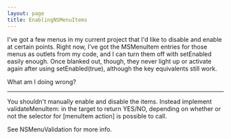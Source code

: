 ```yaml
---
layout: page
title: EnablingNSMenuItems
---
```


I've got a few menus in my current project that I'd like to disable and enable at certain points. Right now, I've got the MSMenuItem entries for those menus as outlets from my code, and I can turn them off with setEnabled easily enough. Once blanked out, though, they never light up or activate again after using setEnabled(true), although the key equivalents still work.

What am I doing wrong?

----

You shouldn't manually enable and disable the items. Instead implement     validateMenuItem: in the target to return YES/NO, depending on whether or not the selector for     [menuItem action] is possible to call.

See NSMenuValidation for more info.

